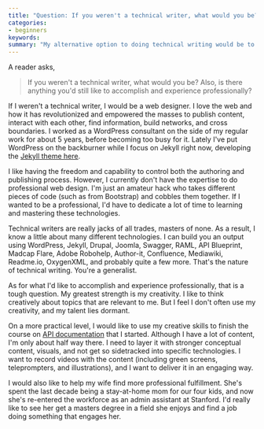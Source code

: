 ```yaml
---
title: "Question: If you weren't a technical writer, what would you be?"
categories:
- beginners
keywords: 
summary: "My alternative option to doing technical writing would be to do web design. I'd also like to use my creative talents to finish an API documentation course, among other efforts."
---
```


A reader asks,

> If you weren't a technical writer, what would you be? Also, is there anything you'd still like to accomplish and experience professionally?

If I weren't a technical writer, I would be a web designer. I love the web and how it has revolutionized and empowered the masses to publish content, interact with each other, find information, build networks, and cross boundaries. I worked as a WordPress consultant on the side of my regular work for about 5 years, before becoming too busy for it. Lately I've put WordPress on the backburner while I focus on Jekyll right now, developing the [Jekyll theme here](https://github.com/tomjohnson1492/documentation-theme-jekyll). 

I like having the freedom and capability to control both the authoring and publishing process. However, I currently don't have the expertise to do professional web design. I'm just an amateur hack who takes different pieces of code (such as from Bootstrap) and cobbles them together. If I wanted to be a professional, I'd have to dedicate a lot of time to learning and mastering these technologies.

Technical writers are really jacks of all trades, masters of none. As a result, I know a little about many different technologies. I can build you an output using WordPress, Jekyll, Drupal, Joomla, Swagger, RAML, API Blueprint, Madcap Flare, Adobe Robohelp, Author-it,  Confluence, Mediawiki, Readme.io, OxygenXML, and probably quite a few more. That's the nature of technical writing. You're a generalist.

As for what I'd like to accomplish and experience professionally, that is a tough question. My greatest strength is my creativity. I like to think creatively about topics that are relevant to me. But I feel I don't often use my creativity, and my talent lies dormant. 

On a more practical level, I would like to use my creative skills to finish the course on [API documentation](http://idratherbewriting.com/docapis_course_overview/) that I started. Although I have a lot of content, I'm only about half way there. I need to layer it with stronger conceptual content, visuals, and not get so sidetracked into specific technologies. I want to record videos with the content (including green screens, teleprompters, and illustrations), and I want to deliver it in an engaging way.

I would also like to help my wife find more professional fulfillment. She's spent the last decade being a stay-at-home mom for our four kids, and now she's re-entered the workforce as an admin assistant at Stanford. I'd really like to see her get a masters degree in a field she enjoys and find a job doing something that engages her. 